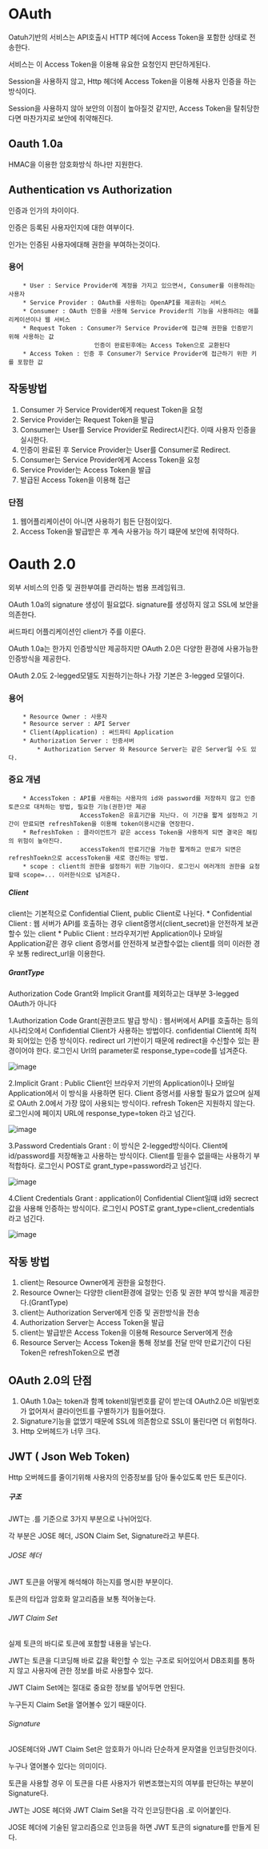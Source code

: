 # OAuth

Oatuh기반의 서비스는 API호출시 HTTP 헤더에 Access Token을 포함한 상태로 전송한다.

서비스는 이 Access Token을 이용해 유요한 요청인지 판단하게된다.

Session을 사용하지 않고, Http 헤더에 Access Token을 이용해 사용자 인증을 하는 방식이다.

Session을 사용하지 않아 보안의 이점이 높아질것 같지만, Access Token을 탈취당한다면 마찬가지로 보안에 취약해진다.

## Oauth 1.0a

HMAC을 이용한 암호화방식 하나만 지원한다.

## Authentication vs Authorization
인증과 인가의 차이이다.

인증은 등록된 사용자인지에 대한 여부이다.

인가는 인증된 사용자에대해 권한을 부여하는것이다.

### 용어
```
    * User : Service Provider에 계정을 가지고 있으면서, Consumer를 이용하려는 사용자
    * Service Provider : OAuth를 사용하는 OpenAPI를 제공하는 서비스
    * Consumer : OAuth 인증을 사용해 Service Provider의 기능을 사용하려는 애플리케이션이나 웹 서비스
    * Request Token : Consumer가 Service Provider에 접근해 권한을 인증받기 위해 사용하는 값
                        인증이 완료된후에는 Access Token으로 교환된다
    * Access Token : 인증 후 Consumer가 Service Provider에 접근하기 위한 키를 포함한 값
```

## 작동방법
1. Consumer 가 Service Provider에게 request Token을 요청
2. Service Provider는 Request Token을 발급
3. Consumer는 User를 Service Provider로 Redirect시킨다. 이때 사용자 인증을 실시한다.
4. 인증이 완료된 후 Service Provider는 User를 Consumer로 Redirect.
5. Consumer는 Service Provider에게 Access Token을 요청
6. Service Provider는 Access Token을 발급
7. 발급된 Access Token을 이용해 접근

### 단점
1. 웹어플리케이션이 아니면 사용하기 힘든 단점이있다.
2. Access Token을 발급받은 후 계속 사용가능 하기 떄문에 보안에 취약하다.

# Oauth 2.0
외부 서비스의 인증 및 권한부여를 관리하는 범용 프레임워크.

OAuth 1.0a의 signature 생성이 필요없다. signature를 생성하지 않고 SSL에 보안을 의존한다.

써드파티 어플리케이션인 client가 주를 이룬다.

OAuth 1.0a는 한가지 인증방식만 제공하지만 OAuth 2.0은 다양한 환경에 사용가능한 인증방식을 제공한다.

OAuth 2.0도 2-legged모델도 지원하기는하나 가장 기본은 3-legged 모델이다.
### 용어
```
    * Resource Owner : 사용자 
    * Resource server : API Server
    * Client(Application) : 써드파티 Application
    * Authorization Server : 인증서버 
        * Authorization Server 와 Resource Server는 같은 Server일 수도 있다.
```

### 중요 개념
```
    * AccessToken : API를 사용하는 사용자의 id와 password를 저장하지 않고 인증토큰으로 대처하는 방법, 필요한 기능(권한)만 제공
                    AccessToken은 유효기간을 지닌다. 이 기간을 짧게 설정하고 기간이 만료되면 refreshToken을 이용해 token이용시간을 연장한다.
    * RefreshToken : 클라이언트가 같은 access Token을 사용하게 되면 결국은 해킹의 위험이 높아진다.
                    accessToken의 만료기간을 가능한 짧게하고 만료가 되면은 refreshToekn으로 accessToken을 새로 갱신하는 방법.
    * scope : client의 권한을 설정하기 위한 기능이다. 로그인시 여러개의 권한을 요청할때 scope=... 이러한식으로 넘겨준다.
```

##### Client
client는 기본적으로 Confidential Client, public Client로 나뉜다.
    * Confidential Client : 웹 서버가 API를 호출하는 경우 client증명서(client_secret)을 안전하게 보관할수 있는 client
    * Public Client : 브라우저기반 Application이나 모바일 Application같은 경우 client 증명서를 안전하게 보관할수없는 client를 의미 이러한 경우 보통 redirect_url을 이용한다.
    
##### GrantType
Authorization Code Grant와 Implicit Grant를 제외하고는 대부분 3-legged OAuth가 아니다

1.Authorization Code Grant(권한코드 발급 방식) : 
웹서버에서 API를 호출하는 등의 시나리오에서 Confidential Client가 사용하는 방법이다.
confidential Client에 최적화 되어있는 인증 방식이다.
redirect url 기반이기 때문에 redirect을 수신할수 있는 환경이어야 한다.
로그인시 Url의 parameter로 response_type=code를 넘겨준다.
    
![image](../../images/AuthorizationCode.jpg)

2.Implicit Grant : 
Public Client인 브라우저 기반의 Application이나 모바일 Application에서 이 방식을 사용하면 된다. 
Client 증명서를 사용할 필요가 없으며 실제로 OAuth 2.0에서 가장 많이 사용되는 방식이다.
refresh Token은 지원하지 않는다.
로그인시에 페이지 URL에 response_type=token 라고 넘긴다.

![image](../../images/ImplicitGrant.jpg)

3.Password Credentials Grant : 
이 방식은 2-legged방식이다. Client에 id/password를 저장해놓고 사용하는 방식이다.
Client를 믿을수 없을때는 사용하기 부적합하다.
로그인시 POST로 grant_type=password라고 넘긴다.

![image](../../images/PasswordCredential.jpg)

4.Client Credentials Grant : 
application이 Confidential Client일떄 id와 secrect값을 사용해 인증하는 방식이다.
로그인시 POST로 grant_type=client_credentials라고 넘긴다.

![image](../../images/ClientCredentials.jpg)

## 작동 방법
1. client는 Resource Owner에게 권한을 요청한다.
2. Resource Owner는 다양한 client환경에 걸맞는 인증 및 권한 부여 방식을 제공한다.(GrantType)
3. client는 Authorization Server에게 인증 및 권한방식을 전송
4. Authorization Server는 Access Token을 발급
5. client는 발급받은 Access Token을 이용해 Resource Server에게 전송
6. Resource Server는 Access Token을 통해 정보를 전달 만약 만료기간이 다된 Token은 refreshToken으로 변경

## OAuth 2.0의 단점
1. OAuth 1.0a는 token과 함꼐 token비밀번호를 같이 받는데 OAuth2.0은 비밀번호가 없어져서 클라이언트를 구별하기가 힘들어졌다.
2. Signature기능을 없앴기 때문에 SSL에 의존함으로 SSL이 뚤린다면 더 위험하다.
3. Http 오버헤드가 너무 크다.

## JWT ( Json Web Token)
Http 오버헤드를 줄이기위해 사용자의 인증정보를 담아 둘수있도록 만든 토큰이다.

##### 구조
JWT는 .를 기준으로 3가지 부분으로 나뉘어있다.

각 부분은 JOSE 헤더, JSON Claim Set, Signature라고 부른다.

###### JOSE 헤더 
JWT 토큰을 어떻게 해석해야 하는지를 명시한 부분이다.

토큰의 타입과 암호화 알고리즘을 보통 적어놓는다.

###### JWT Claim Set
실제 토큰의 바디로 토큰에 포함할 내용을 넣는다.

JWT는 토큰을 디코딩해 바로 값을 확인할 수 있는 구조로 되어있어서 DB조회를 통하지 않고 사용자에 관한 정보를 바로 사용할수 있다.

JWT Claim Set에는 절대로 중요한 정보를 넣어두면 안된다.

누구든지 Claim Set을 열어볼수 있기 때문이다.

###### Signature
JOSE헤더와 JWT Claim Set은 암호화가 아니라 단순하게 문자열을 인코딩한것이다.

누구나 열어볼수 있다는 의미이다.

토큰을 사용할 경우 이 토큰을 다른 사용자가 위변조했는지의 여부를 판단하는 부분이 Signature다.

JWT는 JOSE 헤더와 JWT Claim Set을 각각 인코딩한다음 .로 이어붙인다. 

JOSE 헤더에 기술된 알고리즘으로 인코등을 하면 JWT 토큰의 signature를 만들게 된다.
